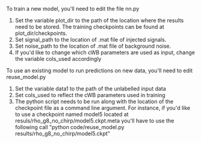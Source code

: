 To train a new model, you'll need to edit the file nn.py
1. Set the variable plot_dir to the path of the location where the results need to be stored. The training checkpoints can be found at plot_dir/checkpoints.
2. Set signal_path to the location of .mat file of injected signals.
3. Set noise_path to the location of .mat file of background noise.
4. If you'd like to change which cWB parameters are used as input, change the variable cols_used accordingly

To use an existing model to run predictions on new data, you'll need to edit reuse_model.py
1. Set the variable data1 to the path of the unlabelled input data
2. Set cols_used to reflect the cWB parameters used in training
3. The python script needs to be run along with the location of the checkpoint file as a command line argument. For instance, if you'd like to use a checkpoint named model5 located at resuls/rho_g8_no_chirp/model5.ckpt.meta you'll have to use the following call "python code/reuse_model.py results/rho_g8_no_chirp/model5.ckpt"
